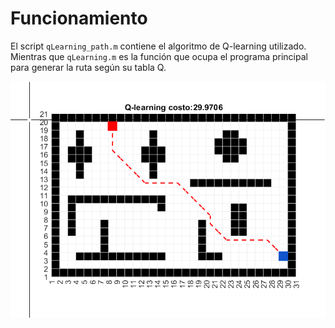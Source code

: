 # Funcionamiento

El script ```qLearning_path.m``` contiene el algoritmo de Q-learning utilizado. Mientras que ```qLearning.m``` es la función que ocupa el programa principal para generar la ruta según su tabla Q.

![Ejemplo de planificación](qlearning/Q_learning_path_planning/p2_gridmap_20x30_scene1.png)
